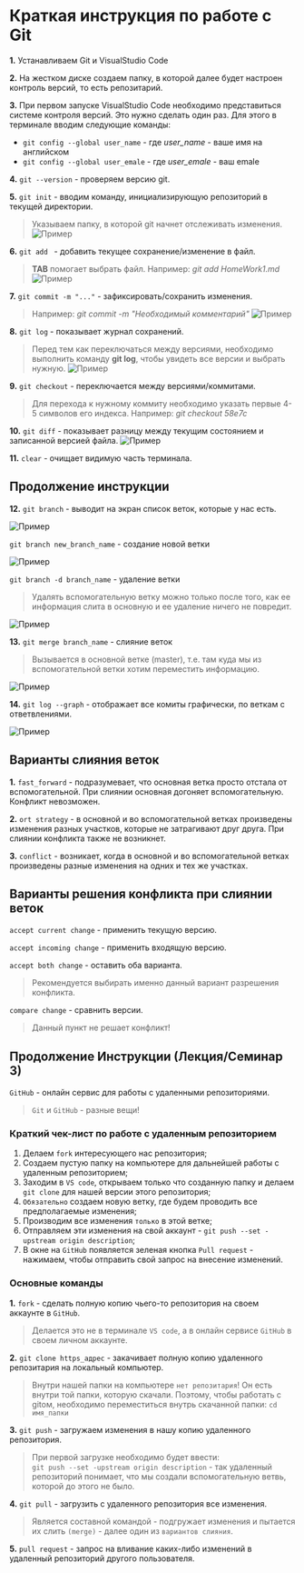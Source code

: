 # Краткая инструкция по работе с Git

__1.__ Устанавливаем Git и VisualStudio Code

__2.__ На жестком диске создаем папку, в которой далее будет настроен контроль версий, то есть репозитарий.

__3.__ При первом запуске VisualStudio Code необходимо представиться системе контроля версий. Это нужно сделать один раз. Для этого в терминале вводим следующие команды:
* `git config --global user_name` - где *user_name* - ваше имя на английском
* `git config --global user_emale` - где *user_emale* - ваш emale

__4.__ `git --version` - проверяем версию git.

__5.__ `git init` - вводим команду, инициализирующую репозиторий в текущей директории.
> Указываем папку, в которой git начнет отслеживать изменения.
![Пример](pic1.jpg)

__6.__ `git add ` - добавить текущее сохранение/изменение в файл.
> **TAB** помогает выбрать файл. Например: *git add HomeWork1.md*
![Пример](pic2.jpg)

__7.__ `git commit -m "..."` - зафиксировать/сохранить изменения.
> Например: *git commit -m "Необходимый комментарий"*
![Пример](pic3.jpg)

__8.__ `git log` - показывает журнал сохранений.
> Перед тем как переключаться между версиями, необходимо выполнить команду **git log**, чтобы увидеть все версии и выбрать нужную.
![Пример](pic5.jpg)

__9.__ `git checkout` - переключается между версиями/коммитами.
> Для перехода к нужному коммиту необходимо указать первые 4-5 символов его индекса. Например: *git checkout 58e7c*

__10.__ `git diff` - показывает разницу между текущим состоянием и записанной версией файла.
![Пример](pic4.jpg)

__11.__ `clear` - очищает видимую часть терминала.

## Продолжение инструкции

__12.__ `git branch` - выводит на экран список веток, которые у нас есть.

![Пример](pic6.jpg)

`git branch new_branch_name` - создание новой ветки

![Пример](pic7.jpg)

`git branch -d branch_name` - удаление ветки
> Удалять вспомогательную ветку можно только после того, как ее информация слита в основную и ее удаление ничего не повредит.

![Пример](pic9.jpg)

__13.__ `git merge branch_name` - слияние веток
> Вызывается в основной ветке (master), т.е. там куда мы из вспомогательной ветки хотим переместить информацию.

![Пример](pic12.jpg)

__14.__ `git log --graph` - отображает все комиты графически, по веткам с ответвлениями.

![Пример](pic11.jpg)

## Варианты слияния веток

__1.__ `fast_forward` - подразумевает, что основная ветка просто отстала от вспомогательной. При слиянии основная догоняет вспомогательную. Конфликт невозможен.

__2.__ `ort strategy` - в основной и во вспомогательной ветках произведены изменения разных участков, которые не затрагивают друг друга. При слиянии конфликта также не возникнет.

__3.__ `conflict` - возникает, когда в основной и во вспомогательной ветках произведены разные изменения на одних и тех же участках.

## Варианты решения конфликта при слиянии веток

`accept current change` - применить текущую версию.

`accept incoming change` - применить входящую версию.

`accept both change` - оставить оба варианта.
> Рекомендуется выбирать именно данный вариант разрешения конфликта.

`compare change` - сравнить версии.
> Данный пункт не решает конфликт!

## Продолжение Инструкции (Лекция/Семинар 3)

`GitHub` - онлайн сервис для работы с удаленными репозиториями.

>`Git` и `GitHub` - разные вещи!

### Краткий чек-лист по работе с удаленным репозиторием

1. Делаем `fork` интересующего нас репозитория;
2. Создаем пустую папку на компьютере для дальнейшей работы с удаленным репозиторием;
3. Заходим в `VS code`, открываем только что созданную папку и делаем `git clone` для нашей версии этого репозитория;
4. `Обязательно` создаем новую ветку, где будем проводить все предполагаемые изменения;
5. Производим все изменения `только` в этой ветке;
6. Отправляем эти изменения на свой аккаунт - `git push --set -upstream origin description`;
7. В окне на `GitHub` появляется зеленая кнопка `Pull request` - нажимаем, чтобы отправить свой запрос на внесение изменений.

### Основные команды

__1.__ `fork` - сделать полную копию чьего-то репозитория на своем аккаунте в `GitHub`.
> Делается это не в терминале `VS code`, а в онлайн сервисе `GitHub` в своем личном аккаунте.

__2.__ `git clone https_адрес` - закачивает полную копию удаленного репозитария на локальный компьютер.
> Внутри нашей папки на компьютере `нет репозитария`! Он есть внутри той папки, которую скачали. Поэтому, чтобы работать с gitом, необходимо переместиться внутрь скачанной папки:
`cd имя_папки`

__3.__ `git push` - загружаем изменения в нашу копию удаленного репозитория.
> При первой загрузке необходимо будет ввести: <br>
`git push --set -upstream origin description` - так удаленный репозиторий понимает, что мы создали вспомогательную ветвь, которой до этого не было.

__4.__ `git pull` - загрузить с удаленного репозитория все изменения.
> Является составной командой - подгружает изменения и пытается их слить `(merge)` - далее один из `вариантов слияния`.

__5.__ `pull request` - запрос на вливание каких-либо изменений в удаленный репозиторий другого пользователя.